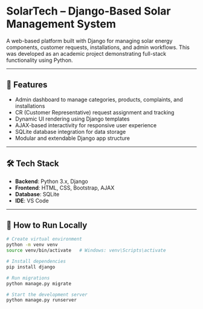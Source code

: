 # SolarTech – Django-Based Solar Management System

A web-based platform built with Django for managing solar energy components, customer requests, installations, and admin workflows. This was developed as an academic project demonstrating full-stack functionality using Python.

---

## 🚀 Features

- Admin dashboard to manage categories, products, complaints, and installations
- CR (Customer Representative) request assignment and tracking
- Dynamic UI rendering using Django templates
- AJAX-based interactivity for responsive user experience
- SQLite database integration for data storage
- Modular and extendable Django app structure

---

## 🛠 Tech Stack

- **Backend**: Python 3.x, Django  
- **Frontend**: HTML, CSS, Bootstrap, AJAX  
- **Database**: SQLite  
- **IDE**: VS Code  

---

## 🧪 How to Run Locally

```bash
# Create virtual environment
python -m venv venv
source venv/bin/activate   # Windows: venv\Scripts\activate

# Install dependencies
pip install django

# Run migrations
python manage.py migrate

# Start the development server
python manage.py runserver

